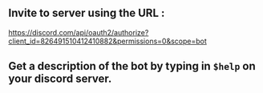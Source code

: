 ## Invite to server using the URL :
https://discord.com/api/oauth2/authorize?client_id=826491510412410882&permissions=0&scope=bot

## Get a description of the bot by typing in `$help` on your discord server.
